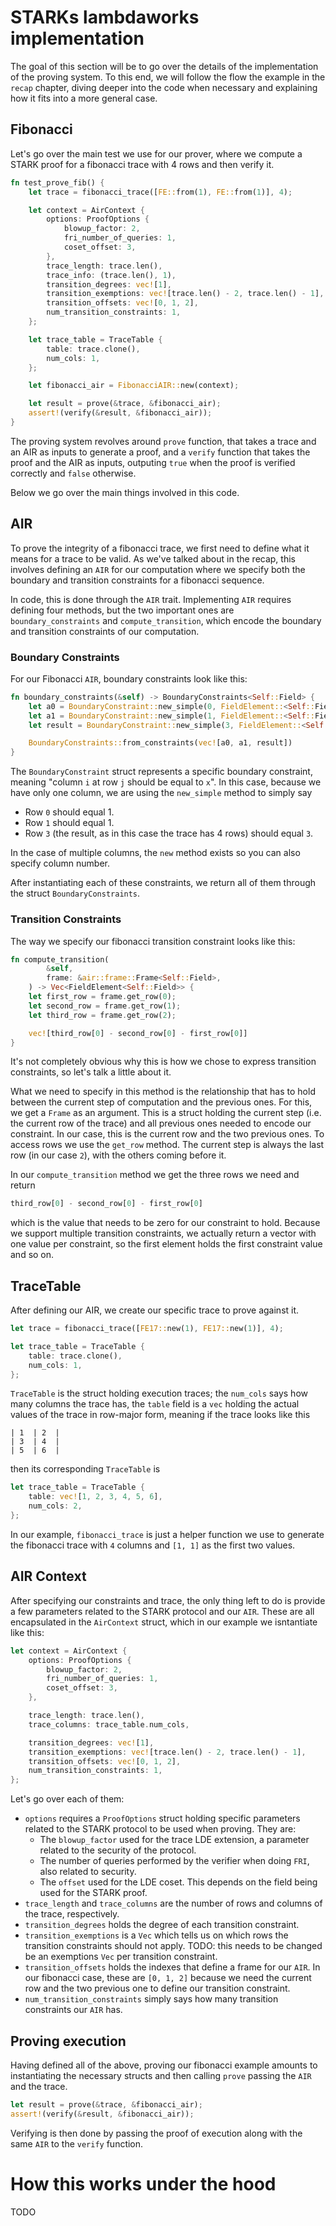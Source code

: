 # STARKs lambdaworks implementation

The goal of this section will be to go over the details of the implementation of the proving system. To this end, we will follow the flow the example in the `recap` chapter, diving deeper into the code when necessary and explaining how it fits into a more general case.

## Fibonacci

Let's go over the main test we use for our prover, where we compute a STARK proof for a fibonacci trace with 4 rows and then verify it.

```rust
fn test_prove_fib() {
    let trace = fibonacci_trace([FE::from(1), FE::from(1)], 4);

    let context = AirContext {
        options: ProofOptions {
            blowup_factor: 2,
            fri_number_of_queries: 1,
            coset_offset: 3,
        },
        trace_length: trace.len(),
        trace_info: (trace.len(), 1),
        transition_degrees: vec![1],
        transition_exemptions: vec![trace.len() - 2, trace.len() - 1],
        transition_offsets: vec![0, 1, 2],
        num_transition_constraints: 1,
    };

    let trace_table = TraceTable {
        table: trace.clone(),
        num_cols: 1,
    };

    let fibonacci_air = FibonacciAIR::new(context);

    let result = prove(&trace, &fibonacci_air);
    assert!(verify(&result, &fibonacci_air));
}
```

The proving system revolves around  `prove` function, that takes a trace and an AIR as inputs to generate a proof, and a `verify` function that takes the proof and the AIR as inputs, outputing `true` when the proof is verified correctly and `false` otherwise.

Below we go over the main things involved in this code.

## AIR

To prove the integrity of a fibonacci trace, we first need to define what it means for a trace to be valid. As we've talked about in the recap, this involves defining an `AIR` for our computation where we specify both the boundary and transition constraints for a fibonacci sequence.

In code, this is done through the `AIR` trait. Implementing `AIR` requires defining four methods, but the two important ones are `boundary_constraints` and `compute_transition`, which encode the boundary and transition constraints of our computation.


### Boundary Constraints
For our Fibonacci `AIR`, boundary constraints look like this:

```rust
fn boundary_constraints(&self) -> BoundaryConstraints<Self::Field> {
    let a0 = BoundaryConstraint::new_simple(0, FieldElement::<Self::Field>::one());
    let a1 = BoundaryConstraint::new_simple(1, FieldElement::<Self::Field>::one());
    let result = BoundaryConstraint::new_simple(3, FieldElement::<Self::Field>::from(3));

    BoundaryConstraints::from_constraints(vec![a0, a1, result])
}
```

The `BoundaryConstraint` struct represents a specific boundary constraint, meaning "column `i` at row `j` should be equal to `x`". In this case, because we have only one column, we are using the `new_simple` method to simply say 

- Row `0` should equal 1.
- Row `1` should equal 1.
- Row `3` (the result, as in this case the trace has 4 rows) should equal `3`.

In the case of multiple columns, the `new` method exists so you can also specify column number.

After instantiating each of these constraints, we return all of them through the struct `BoundaryConstraints`.

### Transition Constraints

The way we specify our fibonacci transition constraint looks like this:

```rust
fn compute_transition(
        &self,
        frame: &air::frame::Frame<Self::Field>,
    ) -> Vec<FieldElement<Self::Field>> {
    let first_row = frame.get_row(0);
    let second_row = frame.get_row(1);
    let third_row = frame.get_row(2);

    vec![third_row[0] - second_row[0] - first_row[0]]
}
```

It's not completely obvious why this is how we chose to express transition constraints, so let's talk a little about it. 

What we need to specify in this method is the relationship that has to hold between the current step of computation and the previous ones. For this, we get a `Frame` as an argument. This is a struct holding the current step (i.e. the current row of the trace) and all previous ones needed to encode our constraint. In our case, this is the current row and the two previous ones. To access rows we use the `get_row` method. The current step is always the last row (in our case `2`), with the others coming before it.

In our `compute_transition` method we get the three rows we need and return

```rust
third_row[0] - second_row[0] - first_row[0]
```

which is the value that needs to be zero for our constraint to hold. Because we support multiple transition constraints, we actually return a vector with one value per constraint, so the first element holds the first constraint value and so on.

## TraceTable

After defining our AIR, we create our specific trace to prove against it. 

```rust
let trace = fibonacci_trace([FE17::new(1), FE17::new(1)], 4);

let trace_table = TraceTable {
    table: trace.clone(),
    num_cols: 1,
};
```

`TraceTable` is the struct holding execution traces; the `num_cols` says how many columns the trace has, the `table` field is a `vec` holding the actual values of the trace in row-major form, meaning if the trace looks like this

```
| 1  | 2  |
| 3  | 4  |
| 5  | 6  |
```

then its corresponding `TraceTable` is 

```rust
let trace_table = TraceTable {
    table: vec![1, 2, 3, 4, 5, 6],
    num_cols: 2,
};
```

In our example, `fibonacci_trace` is just a helper function we use to generate the fibonacci trace with `4` columns and `[1, 1]` as the first two values.

## AIR Context

After specifying our constraints and trace, the only thing left to do is provide a few parameters related to the STARK protocol and our `AIR`. These are all encapsulated in the `AirContext` struct, which in our example we isntantiate like this:

```rust
let context = AirContext {
    options: ProofOptions {
        blowup_factor: 2,
        fri_number_of_queries: 1,
        coset_offset: 3,
    },

    trace_length: trace.len(),
    trace_columns: trace_table.num_cols,

    transition_degrees: vec![1],
    transition_exemptions: vec![trace.len() - 2, trace.len() - 1],
    transition_offsets: vec![0, 1, 2],
    num_transition_constraints: 1,
};
```

Let's go over each of them:

- `options` requires a `ProofOptions` struct holding specific parameters related to the STARK protocol to be used when proving. They are:
    - The `blowup_factor` used for the trace LDE extension, a parameter related to the security of the protocol.
    - The number of queries performed by the verifier when doing `FRI`, also related to security.
    - The `offset` used for the LDE coset. This depends on the field being used for the STARK proof.
- `trace_length` and `trace_columns` are the number of rows and columns of the trace, respectively.
- `transition_degrees` holds the degree of each transition constraint.
- `transition_exemptions` is a `Vec` which tells us on which rows the transition constraints should not apply. TODO: this needs to be changed be an exemptions `Vec` per transition constraint.
- `transition_offsets` holds the indexes that define a frame for our `AIR`. In our fibonacci case, these are `[0, 1, 2]` because we need the current row and the two previous one to define our transition constraint.
- `num_transition_constraints` simply says how many transition constraints our `AIR` has.

## Proving execution

Having defined all of the above, proving our fibonacci example amounts to instantiating the necessary structs and then calling `prove` passing the `AIR` and the trace.

```rust
let result = prove(&trace, &fibonacci_air);
assert!(verify(&result, &fibonacci_air));
```

Verifying is then done by passing the proof of execution along with the same `AIR` to the `verify` function.

# How this works under the hood

TODO
